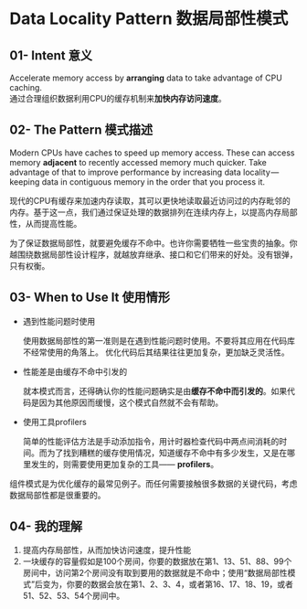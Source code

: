 # Data Locality Pattern 数据局部性模式

## 01- Intent 意义
Accelerate memory access by **arranging** data to take advantage of CPU caching.
<br>
通过合理组织数据利用CPU的缓存机制来**加快内存访问速度**。

## 02- The Pattern 模式描述

Modern CPUs have caches to speed up memory access. These can access memory **adjacent** to recently accessed memory much quicker. Take advantage of that to improve performance by increasing data locality — keeping data in contiguous memory in the order that you process it.

现代的CPU有缓存来加速内存读取，其可以更快地读取最近访问过的内存毗邻的内存。基于这一点，我们通过保证处理的数据排列在连续内存上，以提高内存局部性，从而提高性能。

为了保证数据局部性，就要避免缓存不命中。也许你需要牺牲一些宝贵的抽象。你越围绕数据局部性设计程序，就越放弃继承、接口和它们带来的好处。没有银弹，只有权衡。

## 03- When to Use It 使用情形

- 遇到性能问题时使用

	 使用数据局部性的第一准则是在遇到性能问题时使用。不要将其应用在代码库不经常使用的角落上。 优化代码后其结果往往更加复杂，更加缺乏灵活性。

- 性能差是由缓存不命中引发的

	就本模式而言，还得确认你的性能问题确实是由**缓存不命中而引发的**。如果代码是因为其他原因而缓慢，这个模式自然就不会有帮助。
- 使用工具profilers

	简单的性能评估方法是手动添加指令，用计时器检查代码中两点间消耗的时间。而为了找到糟糕的缓存使用情况，知道缓存不命中有多少发生，又是在哪里发生的，则需要使用更加复杂的工具—— **profilers**。

组件模式是为优化缓存的最常见例子。而任何需要接触很多数据的关键代码，考虑数据局部性都是很重要的。

## 04- 我的理解
1. 提高内存局部性，从而加快访问速度，提升性能
2. 一块缓存的容量假如是100个房间，你要的数据放在第1、13、51、88、99个房间中，访问第2个房间没有取到要用的数据就是不命中；使用“数据局部性模式”后变为，你要的数据会放在第1、2、3、4，或者第16、17、18、19，或者51、52、53、54个房间中。


